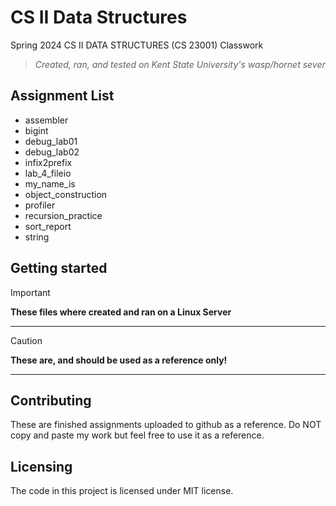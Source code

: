 # CS II Data Structures
Spring 2024 CS II DATA STRUCTURES (CS 23001) Classwork
>*Created, ran, and tested on Kent State University's wasp/hornet sever*


## Assignment List
- assembler
- bigint
- debug_lab01
- debug_lab02
- infix2prefix
- lab_4_fileio
- my_name_is
- object_construction
- profiler
- recursion_practice
- sort_report
- string


## Getting started
> [!IMPORTANT]
> **These files where created and ran on a Linux Server**
---
> [!CAUTION]
> **These are, and should be used as a reference only!**
---


## Contributing
These are finished assignments uploaded to github as a reference. Do NOT copy and paste my work but feel free to use it as a reference.


## Licensing
The code in this project is licensed under MIT license.
